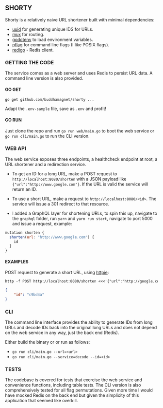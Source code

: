 ## SHORTY

Shorty is a relatively naive URL shortener built with
minimal dependencies:

* [uuid](https://github.com/google/uuid) for generating unique IDS for URLs.
* [mux](https://github.com/gorilla/mux) for routing.
* [godotenv](https://github.com/joho/godotenv) to load environment variables.
* [pflag](https://github.com/spf13/pflag) for command line flags (I like POSIX flags).
* [redigo](https://github.com/gomodule/redigo) - Redis client.

### GETTING THE CODE

The service comes as a web server and uses Redis to persist URL data. A command line
version is also provided.

#### GO GET

```go get github.com/buddhamagnet/shorty ...```

Adapt the ```.env-sample``` file, save as ```.env``` and profit!

#### GO RUN

Just clone the repo and run ```go run web/main.go``` to boot the web service or ```go run cli/main.go``` to run the CLI version.

###  WEB API

The web service exposes three endpoints, a healthcheck endpoint at root, a URL shortener and a redirection service. 

* To get an ID for a long URL, make a POST request to ```http://localhost:8080/shorten``` with a JSON payload like ```{"url":"http://www.google.com"}```. If the URL is valid the service will return an ID.
* To use a short URL, make a request to ```http://localhost:8080/<id>```. The service will issue a 301 redirect to that resource.

* I added a GraphQL layer for shortening URLs, to spin this up, navigate to the ```graphql``` folder, run ```yarn``` and ```yarn run start```, navigate to port 5000 and issue a request, example:

```javascript
mutation shorten {
  shorten(url: "http://www.google.com") {
    id
  }
}
```

#### EXAMPLES

POST request to generate a short URL, using [httpie](https://httpie.org/):

```txt
http -f POST http://localhost:8080/shorten <<<'{"url":"http://google.com"}'
```

```json
{
    "id": "c9bd4a"
}
```

### CLI

The command line interface provides the ability to generate IDs from long URLs and
decode IDs back into the original long URLs and does not depend on the web service in any way, just the back end (Redis).

Either build the binary or or run as follows:

* ```go run cli/main.go --url=<url>```
* ```go run cli/main.go --service=decode --id=<id>```

### TESTS

The codebase is covered for tests that exercise the web service and convenience functions, including table tests. The CLI version is also comprehensively tested for all flag permutations. Given more time I would have mocked Redis on the back end but given the simplicity of this application that seemed like overkill.
